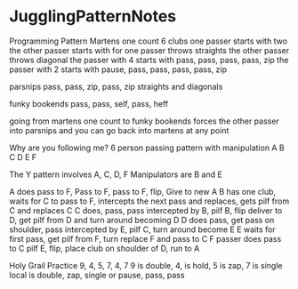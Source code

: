# JugglingPatternNotes

Programming Pattern
Martens one count
6 clubs one passer starts with two the other passer starts with for
one passer throws straights the other passer throws diagonal
the passer with 4 starts with pass, pass, pass, pass, zip
the passer with 2 starts with pause, pass, pass, pass, pass, zip

parsnips pass, pass, zip, pass, zip
straights and diagonals

funky bookends
pass, pass, self, pass, heff

going from martens one count to funky bookends forces the other passer into parsnips and you can go back into martens at any point

Why are you following me?
6 person passing pattern with manipulation
A B C
  D
  E 
  F
  
The Y pattern involves A, C, D, F
Manipulators are B and E


A does pass to F, Pass to F, pass to F, flip, Give to new A
B has one club, waits for C to pass to F, intercepts the next pass and replaces, gets pilf from C and replaces C
C does, pass, pass intercepted by B, pilf B, flip deliver to D, get pilf from D and turn around becoming D
D does  pass, get pass on shoulder, pass intercepted by E, pilf C, turn around become E
E waits for first pass, get pilf from F, turn replace F and pass to C
F passer does pass to C pilf E, flip, place club on shoulder of D, run to A


Holy Grail Practice
9, 4, 5, 7, 4, 7
9 is double, 4, is hold, 5 is zap, 7 is single
local is double, zap, single or pause, pass, pass
